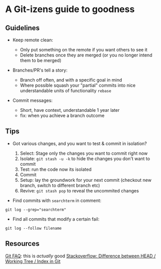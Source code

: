 # A Git-izens guide to goodness

## Guidelines

* Keep remote clean:

  * Only put something on the remote if you want others to see it
  * Delete branches once they are merged (or you no longer intend them to be merged)
  
* Branches/PR's tell a story:

  * Branch off often, and with a specific goal in mind
  * Where possible squash your "partial" commits into nice understandable units of functionality `rebase`

* Commit messages:
  * Short, have context, understandable 1 year later
  * fix: when you achieve a branch outcome
  
## Tips

* Got various changes, and you want to test & commit in isolation?

  1. Select: Stage only the changes you want to commit right now
  2. Isolate: `git stash -u -k` to hide the changes you don't want to commit
  3. Test: run the code now its isolated
  4. Commit
  5. Setup: lay the groundwork for your next commit (checkout new branch, switch to different branch etc)
  6. Revive: `git stash pop` to reveal the uncommited changes

* Find commits with `searchterm` in comment:

 `git log --grep="searchterm"`
* Find all commits that modify a certain fail: 

 `git log --follow filename`


## Resources

[Git FAQ](https://git.wiki.kernel.org/index.php/Git_FAQ#Why_the_.27Git.27_name.3F): this is _actually_ good
[Stackoverflow: Difference between HEAD / Working Tree / Index in Git](http://stackoverflow.com/questions/3689838/difference-between-head-working-tree-index-in-git)
